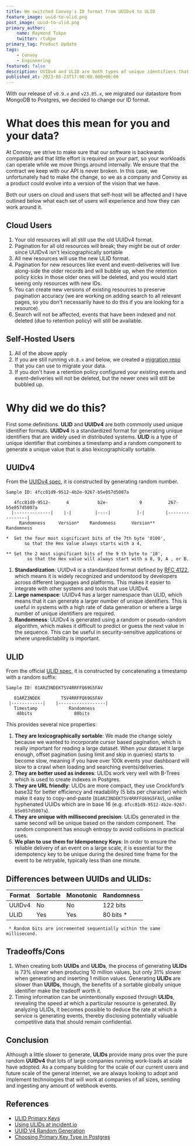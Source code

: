 ```yaml
---
title: We switched Convoy's ID format from UUIDv4 to ULID
feature_image: uuid-to-ulid.png
post_image: uuid-to-ulid.png
primary_author:
    name: Raymond Tukpe
    twitter: rtukpe
primary_tag: Product Update
tags:
    - Convoy
    - Engineering
featured: false
description: UUIDv4 and ULID are both types of unique identifiers that can be used in distributed systems. UUIDv4 stands for Universally Unique Identifier version 4, and ULID stands for Universally Unique Lexicographically Sortable Identifier.
published_at: 2023-05-23T17:00:00.000+00:00
---
```


With our release of `v0.9.x` and `v23.05.x`, we migrated our datastore from MongoDB to Postgres, we decided to change our ID format.

# What does this mean for you and your data?
At Convoy, we strive to make sure that our software is backwards compatible and that little effort is required on your part, so your workloads can operate while we move things around internally. We ensure that the contract we keep with our API is never broken. In this case, we unfortunately had to make the change, so we as a company and Convoy as a product could evolve into a version of the vision that we have.

Both our users on cloud and users that self-host will be affected and I have outlined below what each set of users will experience and how they can work around it.

## Cloud Users
1. Your old resources will all still use the old UUIDv4 format.
2. Pagination for all old resources will break; they might be out of order since UUIDv4 isn't lexicographically sortable
3. All new resources will use the new ULID format.
4. Pagination for new resources like event and event-deliveries will live along-side the older records and will bubble up, when the retention policy kicks in those older ones will be deleted, and you would start seeing only resources with new IDs.
5. You can create new versions of existing resources to preserve pagination accuracy (we are working on adding search to all relevant pages, so you don't necessarily have to do this if you are looking for a resource).
6. Search will not be affected, events that have been indexed and not deleted (due to retention policy) will still be available. 

## Self-Hosted Users
1. All of the above apply
2. If you are still running `v0.8.x` and below, we created a [migration repo](https://github.com/frain-dev/migrate-to-postgres) that you can use to migrate your data.
3. If you don't have a retention policy configured your existing events and event-deliveries will not be deleted, but the newer ones will still be bubbled up.

# Why did we do this?

First some definitions. **ULID** and **UUIDv4** are both commonly used unique identifier formats. **UUIDv4** is a standardized format for generating unique identifiers that are widely used in distributed systems. 
**ULID** is a type of unique identifier that combines a timestamp and a random component to generate a unique value that is also lexicographically sortable.

## UUIDv4 

From the [UUIDv4 spec](https://datatracker.ietf.org/doc/html/rfc4122#section-4.4), it is constructed by generating random number.

```UUIDv4 spec
Sample ID: 4fcc81d9-9512-4b2e-9267-b5e057d5007a

   4fcc81d9-9512-      4           b2e-            9          267-b5e057d5007a
  |--------------|    |-|         |----|          |-|        |----------------|
     Randomness     Version*    Randomness      Version**        Randomness

*  Set the four most significant bits of the 7th byte '0100',
       so that the Hex value always starts with a 4,
       
** Set the 2 most significant bits of the 9 th byte to '10', 
        so that the Hex value will always start with a 8, 9, A , or B.  
```

1. **Standardization**: UUIDv4 is a standardized format defined by [RFC 4122](https://www.ietf.org/rfc/rfc4122.txt), which means it is widely recognized and understood by developers across different languages and platforms. This makes it easier to integrate with other systems and tools that use UUIDv4.
2. **Large namespace**: UUIDv4 has a larger namespace than ULID, which means that it can generate a larger number of unique identifiers. This is useful in systems with a high rate of data generation or where a large number of unique identifiers are required.
3. **Randomness**: UUIDv4 is generated using a random or pseudo-random algorithm, which makes it difficult to predict or guess the next value in the sequence. This can be useful in security-sensitive applications or where unpredictability is important.

## ULID

From the official [ULID spec](https://github.com/ulid/spec), it is constructed by concatenating a timestamp with a random suffix:
```ULID spec
Sample ID: 01ARZ3NDEKTSV4RRFFQ69G5FAV

   01ARZ3NDEK        TSV4RRFFQ69G5FAV
 |------------|    |------------------|
   Timestamp            Randomness
    48bits                80bits
```
This provides several nice properties:
1. **They are lexicographically sortable**: We made the change solely because we wanted to incorporate cursor based pagination, which is really important for reading a large dataset. When your dataset it large enough, offset pagination (using limit and skip in queries) starts to become slow, meaning if you have over 100k events your dashboard will slow to a crawl when loading and searching events/deliveries.
2. **They are better used as indexes**: ULIDs work very well with B-Trees which is used to create indexes in Postgres.
3. **They are URL friendly**: ULIDs are more compact, they use Crockford’s base32 for better efficiency and readability (5 bits per character) which make it easy to copy-and-paste (`01ARZ3NDEKTSV4RRFFQ69G5FAV`), unlike hyphenated UUIDs which are in base 16 (e.g. `4fcc81d9-9512-4b2e-9267-b5e057d5007a`).
4. **They are unique with millisecond precision**: ULIDs generated in the same second will be unique based on the random component. The random component has enough entropy to avoid collisions in practical uses.
5. **We plan to use them for Idempotency Keys**: In order to ensure the reliable delivery of an event on a large scale, it is essential for the idempotency key to be unique during the desired time frame for the event to be retryable, typically less than one minute.


## Differences between UUIDs and ULIDs:
| Format | Sortable | 	Monotonic | Randomness |
|--------|----------|------------|------------|
| UUIDv4 | No       | No         | 122 bits   |
| ULID   | Yes      | Yes        | 80 bits *  |

     * Random bits are incremented sequentially within the same millisecond.

## Tradeoffs/Cons
1. When creating both **UUIDs** and **ULIDs**, the process of generating **ULIDs** is 73% slower when producing 10 million values, but only 31% slower when generating and inserting 1 million values. Generating **ULIDs** are slower than **UUIDs**, though, the benefits of a sortable globally unique identifier make the tradeoff worth it.
2. Timing information can be unintentionally exposed through **ULIDs**, revealing the speed at which a particular resource is generated. By analyzing ULIDs, it becomes possible to deduce the rate at which a service is generating events, thereby disclosing potentially valuable competitive data that should remain confidential.

## Conclusion
Although a little slower to generate, **ULIDs** provide many pros over the pure random **UUIDv4** that lots of large companies running work-loads at scale have adopted. As a company building for the scale of our current users and future scale of the general internet, we are always looking to adopt and implement technologies that will work at companies of all sizes, sending and ingesting any amount of webhook events.

## References
- [ULID Primary Keys](https://blog.daveallie.com/ulid-primary-keys)
- [Using ULIDs at incident.io](https://blog.lawrencejones.dev/ulid)
- [UUID V4 Random Generation](https://www.intl-spectrum.com/Article/r848/IS_UUID_V4_UUID_V4_Random_Generation)
- [Choosing Primary Key Type in Postgres](https://shekhargulati.com/2022/06/23/choosing-a-primary-key-type-in-postgres/)